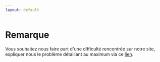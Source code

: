 ```yaml
---
layout: default
---
```


# Remarque

Vous souhaitez nous faire part d'une difficulté rencontrée sur notre site, expliquer nous le problème détaillant au maximum via ce [lien](https://github.com/descodeuses/descodeuses.github.io/issues/new).